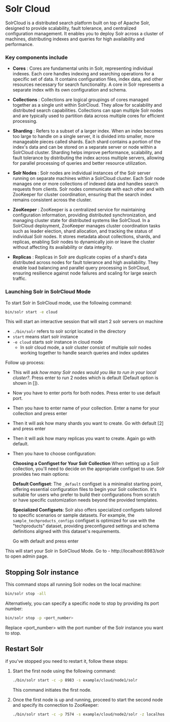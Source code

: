 # Solr Cloud

SolrCloud is a distributed search platform built on top of Apache Solr, designed to provide scalability, fault tolerance, and centralized configuration management. It enables you to deploy Solr across a cluster of machines, distributing indexes and queries for high availability and performance. 

### **Key components include** 

- **Cores** : Cores are fundamental units in Solr, representing individual indexes. Each core handles indexing and searching operations for a specific set of data. It contains configuration files, index data, and other resources necessary for search functionality. A core in Solr represents a separate index with its own configuration and schema.

- **Collections** : Collections are logical groupings of cores managed together as a single unit within SolrCloud. They allow for scalability and distributed search capabilities. Collections can span multiple Solr nodes and are typically used to partition data across multiple cores for efficient processing.

- **Sharding** : Refers to a subset of a larger index. When an index becomes too large to handle on a single server, it is divided into smaller, more manageable pieces called shards. Each shard contains a portion of the index's data and can be stored on a separate server or node within a SolrCloud cluster. Sharding helps improve performance, scalability, and fault tolerance by distributing the index across multiple servers, allowing for parallel processing of queries and better resource utilization.

- **Solr Nodes** : Solr nodes are individual instances of the Solr server running on separate machines within a SolrCloud cluster. Each Solr node manages one or more collections of indexed data and handles search requests from clients. Solr nodes communicate with each other and with ZooKeeper for cluster coordination, ensuring that the search index remains consistent across the cluster.

- **ZooKeeper** : ZooKeeper is a centralized service for maintaining configuration information, providing distributed synchronization, and managing cluster state for distributed systems like SolrCloud. In a SolrCloud deployment, ZooKeeper manages cluster coordination tasks such as leader election, shard allocation, and tracking the status of individual Solr nodes. It stores metadata about collections, shards, and replicas, enabling Solr nodes to dynamically join or leave the cluster without affecting its availability or data integrity.

- **Replicas** : Replicas in Solr are duplicate copies of a shard's data distributed across nodes for fault tolerance and high availability. They enable load balancing and parallel query processing in SolrCloud, ensuring resilience against node failures and scaling for large search traffic.

### Launching Solr in SolrCloud Mode

To start Solr in SolrCloud mode, use the following command:
```bash
bin/solr start -e cloud
```
This will start an interactive session that will start 2 solr servers on machine

- `./bin/solr` refers to solr script located in the directory
- `start` means start solr instance
- `-e cloud` starts solr instance in cloud mode
  - In solr cloud mode, a solr cluster consist of multiple solr nodes working together to handle search queries and index updates

Follow up process:

- This will ask *how many Solr nodes would you like to run in your local cluster?*. Press enter to run 2 nodes which is default (Default option is shown in []).
- Now you have to enter ports for both nodes. Press enter to use default port.
- Then you have to enter name of your collection. Enter a name for your collection and press enter
- Then it will ask how many shards you want to create. Go with default [2] and press enter
- Then it will ask how many replicas you want to create. Again go with default.
- Then you have to choose configuration:
  
    **Choosing a Configset for Your Solr Collection**
    When setting up a Solr collection, you'll need to decide on the appropriate configset to use. Solr provides two main options:

    **Default Configset**: The `_default` configset is a minimalist starting point, offering essential configuration files to begin your Solr collection. It's suitable for users who prefer to       build their configurations from scratch or have specific customization needs beyond the provided templates.

    **Specialized Configsets**: Solr also offers specialized configsets tailored to specific scenarios or sample datasets. For example, the `sample_techproducts_configs` configset is optimized for use with the "techproducts" dataset, providing preconfigured settings and schema definitions aligned with this dataset's requirements.
  
     Go with default and press enter

This will start your Solr in SolrCloud Mode. Go to - http://localhost:8983/solr to open admin page.

## Stopping Solr instance

This command stops all running Solr nodes on the local machine:
```bash
bin/solr stop -all
```

Alternatively, you can specify a specific node to stop by providing its port number:
```bash
bin/solr stop -p <port_number>
```
Replace <port_number> with the port number of the Solr instance you want to stop.

## Restart Solr
if you've stopped you need to restart it, follow these steps:

1. Start the first node using the following command:
    ```bash
    ./bin/solr start -c -p 8983 -s example/cloud/node1/solr
    ```
    This command initiates the first node.

2. Once the first node is up and running, proceed to start the second node and specify its connection to ZooKeeper:
    ```bash
    ./bin/solr start -c -p 7574 -s example/cloud/node2/solr -z localhost:9983
